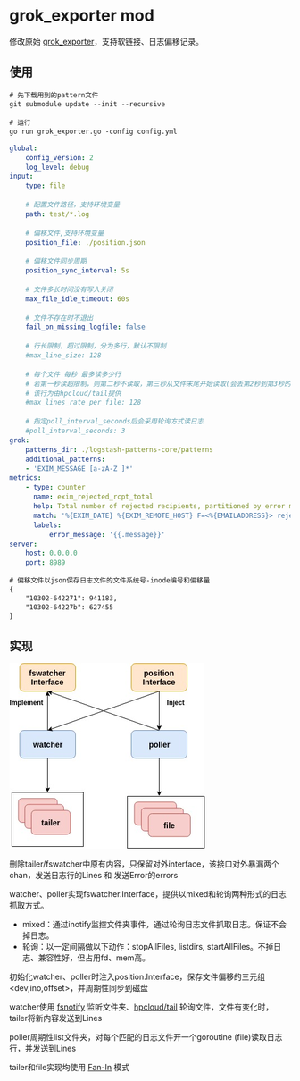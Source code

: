 grok_exporter mod
=============

修改原始 [grok_exporter](https://github.com/fstab/grok_exporter)，支持软链接、日志偏移记录。

## 使用

```shell
# 先下载用到的pattern文件
git submodule update --init --recursive

# 运行
go run grok_exporter.go -config config.yml
```

```yaml
global:
    config_version: 2
    log_level: debug
input:
    type: file

    # 配置文件路径，支持环境变量
    path: test/*.log

    # 偏移文件,支持环境变量
    position_file: ./position.json

    # 偏移文件同步周期
    position_sync_interval: 5s

    # 文件多长时间没有写入关闭
    max_file_idle_timeout: 60s

    # 文件不存在时不退出
    fail_on_missing_logfile: false

    # 行长限制，超过限制，分为多行，默认不限制
    #max_line_size: 128

    # 每个文件 每秒 最多读多少行
    # 若第一秒读超限制，则第二秒不读取，第三秒从文件末尾开始读取(会丢第2秒到第3秒的数据)
    # 该行为由hpcloud/tail提供
    #max_lines_rate_per_file: 128

    # 指定poll_interval_seconds后会采用轮询方式读日志
    #poll_interval_seconds: 3
grok:
    patterns_dir: ./logstash-patterns-core/patterns
    additional_patterns:
    - 'EXIM_MESSAGE [a-zA-Z ]*'
metrics:
    - type: counter
      name: exim_rejected_rcpt_total
      help: Total number of rejected recipients, partitioned by error message.
      match: '%{EXIM_DATE} %{EXIM_REMOTE_HOST} F=<%{EMAILADDRESS}> rejected RCPT <%{EMAILADDRESS}>: %{EXIM_MESSAGE:message}'
      labels:
          error_message: '{{.message}}'
server:
    host: 0.0.0.0
    port: 8989
```

```
# 偏移文件以json保存日志文件的文件系统号-inode编号和偏移量
{
    "10302-642271": 941183,
    "10302-64227b": 627455
}
```

## 实现

![implementation diagram](images/grok.jpg)

删除tailer/fswatcher中原有内容，只保留对外interface，该接口对外暴漏两个chan，发送日志行的Lines 和 发送Error的errors

watcher、poller实现fswatcher.Interface，提供以mixed和轮询两种形式的日志抓取方式。

* mixed：通过inotify监控文件夹事件，通过轮询日志文件抓取日志。保证不会掉日志。
* 轮询：以一定间隔做以下动作：stopAllFiles, listdirs, startAllFiles。不掉日志、兼容性好，但占用fd、mem高。

初始化watcher、poller时注入position.Interface，保存文件偏移的三元组<dev,ino,offset>，并周期性同步到磁盘

watcher使用 [fsnotify](https://github.com/fsnotify/fsnotify) 监听文件夹、[hpcloud/tail](https://github.com/hpcloud/tail) 轮询文件，文件有变化时，tailer将新内容发送到Lines

poller周期性list文件夹，对每个匹配的日志文件开一个goroutine (file)读取日志行，并发送到Lines

tailer和file实现均使用 [Fan-In](https://github.com/tmrts/go-patterns/blob/master/messaging/fan_in.md) 模式
